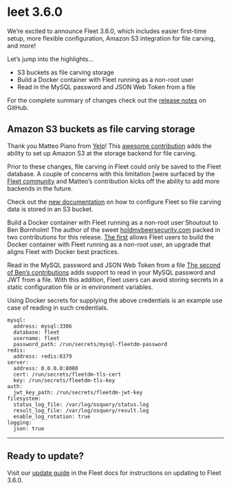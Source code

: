 # leet 3.6.0

We’re excited to announce Fleet 3.6.0, which includes easier first-time setup, more flexible configuration, Amazon S3 integration for file carving, and more!

Let’s jump into the highlights…

- S3 buckets as file carving storage
- Build a Docker container with Fleet running as a non-root user
- Read in the MySQL password and JSON Web Token from a file

For the complete summary of changes check out the [release notes](https://github.com/fleetdm/fleet/releases/tag/3.6.0) on GitHub.

## Amazon S3 buckets as file carving storage

Thank you Matteo Piano from [Yelp](https://medium.com/u/469a0b267942?source=post_page-----53abbb94df6a--------------------------------)! This [awesome contribution](https://github.com/fleetdm/fleet/pull/126) adds the ability to set up Amazon S3 at the storage backend for file carving.

Prior to these changes, file carving in Fleet could only be saved to the Fleet database. A couple of concerns with this limitation [were surfaced by the [Fleet community](https://github.com/fleetdm/fleet/issues/111) and Matteo’s contribution kicks off the ability to add more backends in the future.

Check out the [new documentation](https://github.com/fleetdm/fleet/blob/master/docs/3-Deployment/2-Configuration.md#s3-file-carving-backend) on how to configure Fleet so file carving data is stored in an S3 bucket.

Build a Docker container with Fleet running as a non-root user
Shoutout to Ben Bornholm! The author of the sweet [holdmybeersecurity.com](https://holdmybeersecurity.com/) packed in two contributions for this release. [The first](https://holdmybeersecurity.com/) allows Fleet users to build the Docker container with Fleet running as a non-root user, an upgrade that aligns Fleet with Docker best practices.

Read in the MySQL password and JSON Web Token from a file
[The second of Ben’s contributions](https://github.com/fleetdm/fleet/pull/141) adds support to read in your MySQL password and JWT from a file. With this addition, Fleet users can avoid storing secrets in a static configuration file or in environment variables.

Using Docker secrets for supplying the above credentials is an example use case of reading in such credentials.

```
mysql:
  address: mysql:3306  
  database: fleet
  username: fleet
  password_path: /run/secrets/mysql-fleetdm-password
redis:
  address: redis:6379
server:
  address: 0.0.0.0:8080
  cert: /run/secrets/fleetdm-tls-cert
  key: /run/secrets/fleetdm-tls-key
auth:
  jwt_key_path: /run/secrets/fleetdm-jwt-key
filesystem:
  status_log_file: /var/log/osquery/status.log
  result_log_file: /var/log/osquery/result.log
  enable_log_rotation: true
logging:
  json: true
```
---

## Ready to update?

Visit our [update guide](https://fleetdm.com/docs/using-fleet/updating-fleet) in the Fleet docs for instructions on updating to Fleet 3.6.0.

<meta name="category" value="releases">
<meta name="authorFullName" value="Noah Talerman">
<meta name="authorGitHubUsername" value="noahtalerman">
<meta name="publishedOn" value="2021-01-09">
<meta name="articleTitle" value="Fleet 3.6.0">
<meta name="articleImageUrl" value="../website/assets/images/articles/fleet-3.6.0-cover-1600x900@2x.jpg">
